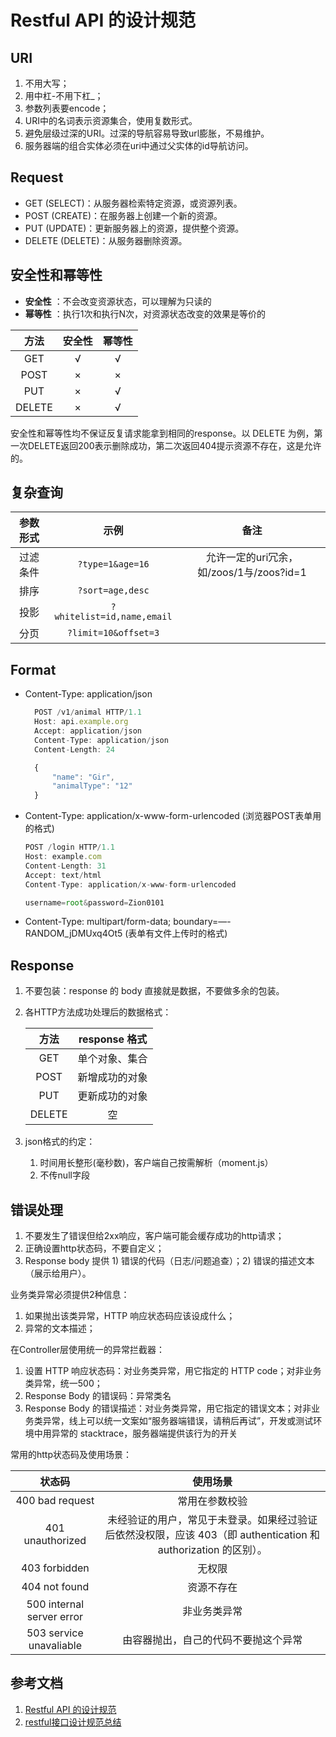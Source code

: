 # Restful API 的设计规范

## URI

1. 不用大写；
2. 用中杠-不用下杠_；
3. 参数列表要encode；
4. URI中的名词表示资源集合，使用复数形式。
5. 避免层级过深的URI。过深的导航容易导致url膨胀，不易维护。
6. 服务器端的组合实体必须在uri中通过父实体的id导航访问。

## Request

+ GET (SELECT)：从服务器检索特定资源，或资源列表。
+ POST (CREATE)：在服务器上创建一个新的资源。
+ PUT (UPDATE)：更新服务器上的资源，提供整个资源。
+ DELETE (DELETE)：从服务器删除资源。

## 安全性和幂等性

+ **安全性** ：不会改变资源状态，可以理解为只读的
+ **幂等性** ：执行1次和执行N次，对资源状态改变的效果是等价的

|         方法             |               安全性	                | 幂等性 |
| :----------------------: | :------------------------------------: | :---------: |
|         GET         |                  √                  |      √      |
|         POST         |                  ×                  |      ×      |
|         PUT         |                  ×                  |      √      |
|         DELETE         |                  ×                  |      √      |

安全性和幂等性均不保证反复请求能拿到相同的response。以 DELETE 为例，第一次DELETE返回200表示删除成功，第二次返回404提示资源不存在，这是允许的。

## 复杂查询

|         参数形式           |               示例	                | 备注 |
| :----------------------: | :------------------------------------: | :---------: |
|         过滤条件         |       `?type=1&age=16`     |  允许一定的uri冗余，如/zoos/1与/zoos?id=1   |
|         排序         |          `?sort=age,desc`     |            |
|         投影         |    `?whitelist=id,name,email` |            |
|         分页         |       `?limit=10&offset=3`    |            |

## Format

+ Content-Type: application/json

  ```typescript
	POST /v1/animal HTTP/1.1
	Host: api.example.org
	Accept: application/json
	Content-Type: application/json
	Content-Length: 24

	{   
		"name": "Gir",
		"animalType": "12"
	}
  ```

+ Content-Type: application/x-www-form-urlencoded (浏览器POST表单用的格式)

	```typescript
	POST /login HTTP/1.1
	Host: example.com
	Content-Length: 31
	Accept: text/html
	Content-Type: application/x-www-form-urlencoded

	username=root&password=Zion0101
	```

+ Content-Type: multipart/form-data; boundary=—-RANDOM_jDMUxq4Ot5 (表单有文件上传时的格式)

## Response

1. 不要包装：response 的 body 直接就是数据，不要做多余的包装。
2. 各HTTP方法成功处理后的数据格式：

	|         方法             |             response 格式           |
	| :----------------------: | :--------------------------------: |
	|         GET              |        单个对象、集合                 |
	|         POST             |        新增成功的对象                 |
	|         PUT              |        更新成功的对象                 |
	|         DELETE           |                  空                 |

3. json格式的约定：
	1. 时间用长整形(毫秒数)，客户端自己按需解析（moment.js）
	2. 不传null字段

## 错误处理

1. 不要发生了错误但给2xx响应，客户端可能会缓存成功的http请求；
2. 正确设置http状态码，不要自定义；
3. Response body 提供 1) 错误的代码（日志/问题追查）；2) 错误的描述文本（展示给用户）。

业务类异常必须提供2种信息：

1. 如果抛出该类异常，HTTP 响应状态码应该设成什么；
2. 异常的文本描述；

在Controller层使用统一的异常拦截器：

1. 设置 HTTP 响应状态码：对业务类异常，用它指定的 HTTP code；对非业务类异常，统一500；
2. Response Body 的错误码：异常类名
3. Response Body 的错误描述：对业务类异常，用它指定的错误文本；对非业务类异常，线上可以统一文案如“服务器端错误，请稍后再试”，开发或测试环境中用异常的 stacktrace，服务器端提供该行为的开关

常用的http状态码及使用场景：

|         状态码             |             使用场景          |
| :----------------------: | :--------------------------------: |
|         400 bad request              |        常用在参数校验                 |
|         401 unauthorized             | 未经验证的用户，常见于未登录。如果经过验证后依然没权限，应该 403（即 authentication 和 authorization 的区别）。                 |
|         403 forbidden                |        无权限                 |
|         404 not found                |                  	资源不存在  |
|         500 internal server error    |                  非业务类异常                 |
|         503 service unavaliable      |                  由容器抛出，自己的代码不要抛这个异常         |

## 参考文档

1. [Restful API 的设计规范](http://novoland.github.io/%E8%AE%BE%E8%AE%A1/2015/08/17/Restful%20API%20%E7%9A%84%E8%AE%BE%E8%AE%A1%E8%A7%84%E8%8C%83.html)
2. [restful接口设计规范总结](https://www.jianshu.com/p/8b769356ee67)